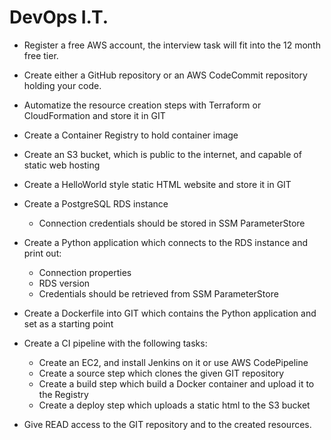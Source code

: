 # DevOps I.T.

- Register a free AWS account, the interview task will fit into the 12 month free tier.
- Create either a GitHub repository or an AWS CodeCommit repository holding your
  code.
- Automatize the resource creation steps with Terraform or CloudFormation and store it
  in GIT
- Create a Container Registry to hold container image
- Create an S3 bucket, which is public to the internet, and capable of static web hosting
- Create a HelloWorld style static HTML website and store it in GIT
- Create a PostgreSQL RDS instance

  - Connection credentials should be stored in SSM ParameterStore

- Create a Python application which connects to the RDS instance and print out:
  - Connection properties
  - RDS version
  - Credentials should be retrieved from SSM ParameterStore
- Create a Dockerfile into GIT which contains the Python application and set as a
  starting point
- Create a CI pipeline with the following tasks:
  - Create an EC2, and install Jenkins on it or use AWS CodePipeline
  - Create a source step which clones the given GIT repository
  - Create a build step which build a Docker container and upload it to the
    Registry
  - Create a deploy step which uploads a static html to the S3 bucket
- Give READ access to the GIT repository and to the created resources.
